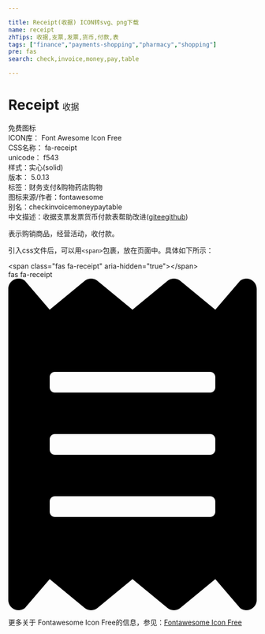 ```yaml
---

title: Receipt(收据) ICON转svg、png下载
name: receipt
zhTips: 收据,支票,发票,货币,付款,表
tags: ["finance","payments-shopping","pharmacy","shopping"]
pre: fas
search: check,invoice,money,pay,table

---
```


# Receipt  <small style="font-size: 60%;font-weight: 100">收据</small>


<div class="detail-page">
<p>
<span><span class="badge-success badge">免费图标</span> </span>
<br/>
<span>
ICON库：
<span class="badge-secondary badge">Font Awesome Icon Free</span> 
</span>
<br/>
<span>
CSS名称：
<span class="badge-secondary badge">fa-receipt</span> 
</span>
<br/>
<span>
unicode：
<span class="badge-secondary badge">f543</span> 
<copy-btn content='f543' btn-title=""></copy-btn>
<copy-btn :content='String.fromCodePoint(parseInt("f543", 16))' btn-title="复制U"></copy-btn>
</span><br/><span>样式：<span class="badge-light badge">实心(solid)</span></span>
<br/>
<span>
版本：
<span class="badge-secondary badge">5.0.13</span> 
</span><br/><span>标签：<span class="badge-light badge"><router-link to="/tags/finance.html">财务</router-link></span><span class="badge-light badge"><router-link to="/tags/payments-shopping.html">支付&购物</router-link></span><span class="badge-light badge"><router-link to="/tags/pharmacy.html">药店</router-link></span><span class="badge-light badge"><router-link to="/tags/shopping.html">购物</router-link></span></span>
<br/>
<span>图标来源/作者：<span class="badge-light badge">fontawesome</span></span> 
<br/>
<span>别名：<span class="badge-light badge">check</span><span class="badge-light badge">invoice</span><span class="badge-light badge">money</span><span class="badge-light badge">pay</span><span class="badge-light badge">table</span></span><br/><span class="zh-detail">中文描述：<span class="badge-primary badge">收据</span><span class="badge-primary badge">支票</span><span class="badge-primary badge">发票</span><span class="badge-primary badge">货币</span><span class="badge-primary badge">付款</span><span class="badge-primary badge">表</span><span class="help-link"><span>帮助改进</span>(<a href="https://gitee.com/liuwave/icon-helper/edit/master/json/fontawesome/solid/receipt.json" target="_blank" rel="noopener noreferrer">gitee</a><a href="https://github.com/liuwave/icon-helper/edit/master/json/fontawesome/solid/receipt.json" target="_blank" rel="noopener noreferrer">github</a></span>)</span><br/>
</p>
</div><div class="description description alert alert-light">表示购销商品，经营活动，收付款。</div>
<div class="alert alert-dark">
  <i class="fas fa-receipt fa-xs"></i>
  <i class="fas fa-receipt fa-sm"></i>
  <i class="fas fa-receipt fa-lg"></i>
  <i class="fas fa-receipt fa-2x"></i>
  <i class="fas fa-receipt fa-3x"></i>
  <i class="fas fa-receipt fa-5x"></i>
  <i class="fas fa-receipt fa-7x"></i>
</div>
<div>
  <p>引入css文件后，可以用<code>&lt;span&gt;</code>包裹，放在页面中。具体如下所示：    
  </p>
  <div class="alert alert-primary" style="font-size: 14px">
    &lt;span class="fas fa-receipt" aria-hidden="true"&gt;&lt;/span&gt;
    <copy-btn content='<span class="fas fa-receipt" aria-hidden="true"></span>'></copy-btn>
  </div>
  <div class="alert alert-secondary">
    <i class="fas fa-receipt"
    style="font-size: 24px"
    aria-hidden="true"></i> fas fa-receipt
    <copy-btn content="fas fa-receipt" btn-title="复制图标名称"></copy-btn>
  </div>
</div>
<div id="svg" class="svg-wrap">
<svg xmlns="http://www.w3.org/2000/svg" viewBox="0 0 384 512"><path d="M358.4 3.2L320 48 265.6 3.2a15.9 15.9 0 0 0-19.2 0L192 48 137.6 3.2a15.9 15.9 0 0 0-19.2 0L64 48 25.6 3.2C15-4.7 0 2.8 0 16v480c0 13.2 15 20.7 25.6 12.8L64 464l54.4 44.8a15.9 15.9 0 0 0 19.2 0L192 464l54.4 44.8a15.9 15.9 0 0 0 19.2 0L320 464l38.4 44.8c10.5 7.9 25.6.4 25.6-12.8V16c0-13.2-15-20.7-25.6-12.8zM320 360c0 4.4-3.6 8-8 8H72c-4.4 0-8-3.6-8-8v-16c0-4.4 3.6-8 8-8h240c4.4 0 8 3.6 8 8v16zm0-96c0 4.4-3.6 8-8 8H72c-4.4 0-8-3.6-8-8v-16c0-4.4 3.6-8 8-8h240c4.4 0 8 3.6 8 8v16zm0-96c0 4.4-3.6 8-8 8H72c-4.4 0-8-3.6-8-8v-16c0-4.4 3.6-8 8-8h240c4.4 0 8 3.6 8 8v16z"/></svg>
</div>
<detail full-name='fa-receipt'></detail>
    
<div><p>更多关于  Fontawesome Icon Free的信息，参见：<a target="_blank" href="https://iconhelper.cn/fontawesome.html">Fontawesome Icon Free</a>
</p></div>
